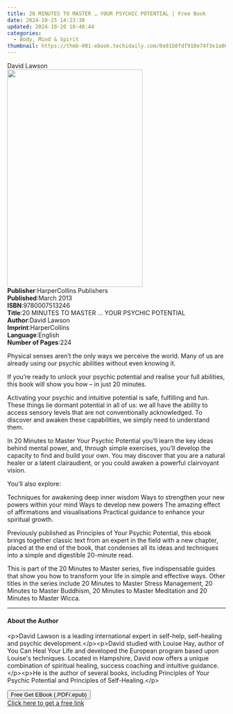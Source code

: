 ```yaml
---
title: 20 MINUTES TO MASTER … YOUR PSYCHIC POTENTIAL | Free Book
date: 2024-10-25 14:23:38
updated: 2024-10-26 10:48:44
categories:
  - Body, Mind & Spirit
thumbnail: https://thmb-001-ebook.techidaily.com/0a91b8fdf910e74f3e1a00cdcc96277523f4b7201def2ef522446377f71c47f4.jpg
---
```

<main id="book-container">
  <div class="flex flex-col">
    <div class="book-brief flex-1 py-6 px-4 sm:p-6 md:py-10 md:px-8">
      <!-- brief-->
      <div class="book-brief-main">David Lawson</div>
    </div>
    <div
      class="book-meta-info flex-1 grid gap-4 col-start-1 col-end-3 row-start-1 sm:mb-6 sm:grid-cols-4 lg:gap-6 lg:col-start-2 lg:row-end-6 lg:row-span-6 lg:mb-0"
    >
      <div
        class="book-meta-info-left place-content-center mt-4 p-4 text-sm leading-6 col-start-2 col-span-2 dark:text-slate-400"
      >
        <img
          class="w-full h-500 object-cover rounded-lg sm:h-255 sm:col-span-2 lg:col-span-full"
          src="https://img-001-ebook.techidaily.com/52186a5e0c72096763355ba0e6b947f7d039d2531ba18ba36221ee18d414c8a9.jpg"
          alt=""
          width="312"
          height="500"
        />
      </div>
      <div
        class="book-meta-info-right mt-2 col-start-1 row-start-2 col-span-3 self-center"
      >
        <!-- meta data  -->
        <div class="flex flex-col px-4 md:px-8">
          <div class="flex-1">
            <strong>Publisher</strong>:<span class="px-2"
              >HarperCollins Publishers</span
            >
          </div>
          <div class="flex-1">
            <strong>Published</strong>:<span class="px-2">March 2013</span>
          </div>
          <div class="flex-1">
            <strong>ISBN</strong>:<span class="px-2">9780007513246</span>
          </div>
          <div class="flex-1">
            <strong>Title</strong>:<span class="px-2"
              >20 MINUTES TO MASTER … YOUR PSYCHIC POTENTIAL</span
            >
          </div>
          <div class="flex-1">
            <strong>Author</strong>:<span class="px-2">David Lawson</span>
          </div>
          <div class="flex-1">
            <strong>Imprint</strong>:<span class="px-2">HarperCollins</span>
          </div>
          <div class="flex-1">
            <strong>Language</strong>:<span class="px-2">English</span>
          </div>
          <div class="flex-1">
            <strong>Number of Pages</strong>:<span class="px-2">224</span>
          </div>
        </div>
      </div>
    </div>
    <div class="book-description flex-1 py-6 px-4 sm:p-6 md:py-10 md:px-8">
      <div class="book-description-main">
        <div accordion-content="" id="description">
          <p>
            Physical senses aren’t the only ways we perceive the world. Many of
            us are already using our psychic abilities without even knowing it.
          </p>
          <p>
            If you’re ready to unlock your psychic potential and realise your
            full abilities, this book will show you how – in just 20 minutes.
          </p>
          <p>
            Activating your psychic and intuitive potential is safe, fulfilling
            and fun. These things lie dormant potential in all of us: we all
            have the ability to access sensory levels that are not
            conventionally acknowledged. To discover and awaken these
            capabilities, we simply need to understand them.
          </p>
          <p>
            In 20 Minutes to Master Your Psychic Potential you’ll learn the key
            ideas behind mental power, and, through simple exercises, you’ll
            develop the capacity to find and build your own. You may discover
            that you are a natural healer or a latent clairaudient, or you could
            awaken a powerful clairvoyant vision.
          </p>
          <p>You’ll also explore:</p>
          Techniques for awakening deep inner wisdom Ways to strengthen your new
          powers within your mind Ways to develop new powers The amazing effect
          of affirmations and visualisations Practical guidance to enhance your
          spiritual growth.
          <p>
            Previously published as Principles of Your Psychic Potential, this
            ebook brings together classic text from an expert in the field with
            a new chapter, placed at the end of the book, that condenses all its
            ideas and techniques into a simple and digestible 20-minute read.
          </p>
          <p>
            This is part of the 20 Minutes to Master series, five indispensable
            guides that show you how to transform your life in simple and
            effective ways. Other titles in the series include 20 Minutes to
            Master Stress Management, 20 Minutes to Master Buddhism, 20 Minutes
            to Master Meditation and 20 Minutes to Master Wicca.
          </p>
        </div>
        <div class="accordion-fader"></div>
      </div>
    </div>
    <div class="book-excerpts flex-1 py-6 px-4 sm:p-6 md:py-10 md:px-8">
      <!-- excerpts-->
      <div class="book-excerpts-main">
        <hr />
        <h4 class="placeholder placeholder-heading">
          <span>About the Author</span>
        </h4>
        <p>
          &lt;p&gt;David Lawson is a leading international expert in self-help,
          self-healing and psychic development.&lt;/p&gt;&lt;p&gt;David studied
          with Louise Hay, author of You Can Heal Your Life and developed the
          European program based upon Louise's techniques. Located in Hampshire,
          David now offers a unique combination of spiritual healing, success
          coaching and intuitive guidance.&lt;/p&gt;&lt;p&gt;He is the author of
          several books, including Principles of Your Psychic Potential and
          Principles of Self-Healing.&lt;/p&gt;
        </p>
      </div>
    </div>
    <div
      class="book-about-author flex-1 py-6 px-4 sm:p-6 md:py-10 md:px-8"
    ></div>
    <div class="book-free-get flex-1 py-6 px-4 sm:p-6 md:py-10 md:px-8">
      <button
        id="btn-free-get"
        class="bg-blue-500 hover:bg-blue-700 text-white font-bold py-2 px-4 rounded"
      >
        Free Get EBook (.PDF/.epub)
      </button>
      <div id="countdown-display" class="px-2 text-lg mt-2"></div>
      <a
        id="free-link"
        class="hidden bg-blue-500 hover:bg-blue-700 text-white font-bold py-2 px-4 rounded"
        href="https://www.ebooks.com/en-us/book/2211821/20-minutes-to-master-your-psychic-potential/david-lawson/"
        target="_blank"
        >Click here to get a free link</a
      >
    </div>
    <script>
      let countdownTime = 0;
      let countdownInterval = null;
      document
        .getElementById('btn-free-get')
        .addEventListener('click', startCountdown);
      function startCountdown() {
        countdownTime = new Date().getTime() + 60000 * 3;
        countdownInterval = setInterval(updateCountdown, 1000);
        document.getElementById('btn-free-get').disabled = true;
        document
          .getElementById('btn-free-get')
          .classList.add('bg-gray-500', 'cursor-not-allowed');
      }
      function updateCountdown() {
        let currentTime = new Date().getTime();
        let timeLeft = countdownTime - currentTime;
        let secondsLeft = Math.floor(timeLeft / 1000);
        document.getElementById('countdown-display').innerHTML =
          `Remaining time: ${secondsLeft} seconds.`;
        if (secondsLeft <= 0) {
          clearInterval(countdownInterval);
          document.getElementById('btn-free-get').classList.add('hidden');
          document.getElementById('free-link').classList.remove('hidden');
          document.getElementById('countdown-display').innerHTML = '';
        }
      }
    </script>
  </div>
</main>
